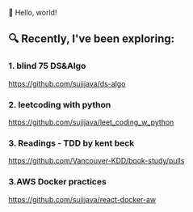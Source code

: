 👋 Hello, world!

## 🔍 Recently, I've been exploring:
### 1. blind 75 DS&Algo 
https://github.com/sujijava/ds-algo

### 2. leetcoding with python 
https://github.com/sujijava/leet_coding_w_python

### 3. Readings - TDD by kent beck
https://github.com/Vancouver-KDD/book-study/pulls

### 3.AWS Docker practices 
https://github.com/sujijava/react-docker-aw
